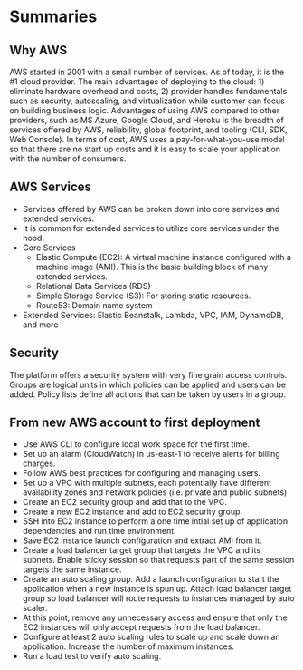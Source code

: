 # Summaries

## Why AWS

AWS started in 2001 with a small number of services. As of today, it is the #1 cloud provider. The main advantages of deploying to the cloud: 1) eliminate hardware overhead and costs, 2) provider handles fundamentals such as security, autoscaling, and virtualization while customer can focus on building business logic. Advantages of using AWS compared to other providers, such as MS Azure, Google Cloud, and Heroku is the breadth of services offered by AWS, reliability, global footprint, and tooling (CLI, SDK, Web Console). In terms of cost, AWS uses a pay-for-what-you-use model so that there are no start up costs and it is easy to scale your application with the number of consumers.

## AWS Services

- Services offered by AWS can be broken down into core services and extended services. 
- It is common for extended services to utilize core services under the hood. 
- Core Services
    - Elastic Compute (EC2): A virtual machine instance configured with a machine image (AMI). This is the basic building block of many extended services.
    - Relational Data Services (RDS)
    - Simple Storage Service (S3): For storing static resources.
    - Route53: Domain name system
- Extended Services: Elastic Beanstalk, Lambda, VPC, IAM, DynamoDB, and more

## Security

The platform offers a security system with very fine grain access controls. Groups are logical units in which policies can be applied and users can be added. Policy lists define all actions that can be taken by users in a group. 

## From new AWS account to first deployment

- Use AWS CLI to configure local work space for the first time.
- Set up an alarm (CloudWatch) in us-east-1 to receive alerts for billing charges.
- Follow AWS best practices for configuring and managing users.
- Set up a VPC with multiple subnets, each potentially have different availability zones and network policies (i.e. private and public subnets)
- Create an EC2 security group and add that to the VPC. 
- Create a new EC2 instance and add to EC2 security group.
- SSH into EC2 instance to perform a one time intial set up of application dependencies and run time environment.
- Save EC2 instance launch configuration and extract AMI from it.
- Create a load balancer target group that targets the VPC and its subnets. Enable sticky session so that requests part of the same session targets the same instance.
- Create an auto scaling group. Add a launch configuration to start the application when a new instance is spun up. Attach load balancer target group so load balancer will route requests to instances managed by auto scaler.
- At this point, remove any unnecessary access and ensure that only the EC2 instances will only accept requests from the load balancer.
- Configure at least 2 auto scaling rules to scale up and scale down an application. Increase the number of maximum instances.
- Run a load test to verify auto scaling.